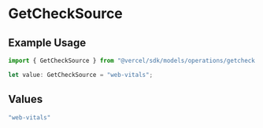 # GetCheckSource

## Example Usage

```typescript
import { GetCheckSource } from "@vercel/sdk/models/operations/getcheck.js";

let value: GetCheckSource = "web-vitals";
```

## Values

```typescript
"web-vitals"
```